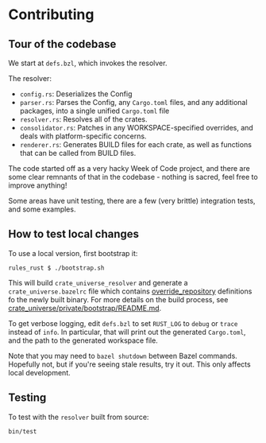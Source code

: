 # Contributing

## Tour of the codebase

We start at `defs.bzl`, which invokes the resolver.

The resolver:

- `config.rs`: Deserializes the Config
- `parser.rs`: Parses the Config, any `Cargo.toml` files, and any additional packages, into a single unified `Cargo.toml` file
- `resolver.rs`: Resolves all of the crates.
- `consolidator.rs`: Patches in any WORKSPACE-specified overrides, and deals with platform-specific concerns.
- `renderer.rs`: Generates BUILD files for each crate, as well as functions that can be called from BUILD files.

The code started off as a very hacky Week of Code project, and there are some clear remnants of that in the codebase - nothing is sacred, feel free to improve anything!

Some areas have unit testing, there are a few (very brittle) integration tests, and some examples.

## How to test local changes

To use a local version, first bootstrap it:

```console
rules_rust $ ./bootstrap.sh
```

This will build `crate_universe_resolver` and generate a `crate_universe.bazelrc` file which contains
[override_repository](https://docs.bazel.build/versions/master/command-line-reference.html#flag--override_repository)
definitions fo the newly built binary. For more details on the build process, see
[crate_universe/private/bootstrap/README.md](./private/bootstrap/README.md).

To get verbose logging, edit `defs.bzl` to set `RUST_LOG` to `debug` or `trace` instead of `info`. In particular, that will print out the generated `Cargo.toml`, and the path to the generated workspace file.

Note that you may need to `bazel shutdown` between Bazel commands. Hopefully not, but if you're seeing stale results, try it out. This only affects local development.

## Testing

To test with the `resolver` built from source:

```bash
bin/test
```

